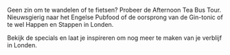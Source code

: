 Geen zin om te wandelen of te fietsen? Probeer de Afternoon Tea Bus Tour. Nieuwsgierig naar het Engelse Pubfood of de oorsprong van de Gin-tonic of te wel Happen en Stappen in Londen.

Bekijk de specials en laat je inspireren om nog meer te maken van je verblijf in Londen.